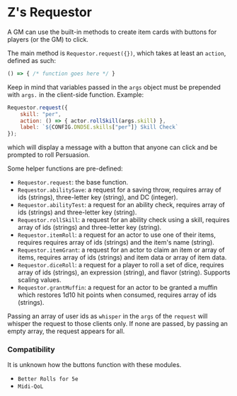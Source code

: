# Z's Requestor
A GM can use the built-in methods to create item cards with buttons for players (or the GM) to click.

The main method is `Requestor.request({})`, which takes at least an `action`, defined as such:
```js
() => { /* function goes here */ }
```

Keep in mind that variables passed in the `args` object must be prepended with `args.` in the client-side function. Example:

```js
Requestor.request({
	skill: "per",
	action: () => { actor.rollSkill(args.skill) },
	label: `${CONFIG.DND5E.skills["per"]} Skill Check`
});
```
which will display a message with a button that anyone can click and be prompted to roll Persuasion.

Some helper functions are pre-defined:
* `Requestor.request`: the base function.
* `Requestor.abilitySave`: a request for a saving throw, requires array of ids (strings), three-letter key (string), and DC (integer).
* `Requestor.abilityTest`: a request for an ability check, requires array of ids (strings) and three-letter key (string).
* `Requestor.rollSkill`: a request for an ability check using a skill, requires array of ids (strings) and three-letter key (string).
* `Requestor.itemRoll`: a request for an actor to use one of their items, requires requires array of ids (strings) and the item's name (string).
* `Requestor.itemGrant`: a request for an actor to claim an item or array of items, requires array of ids (strings) and item data or array of item data.
* `Requestor.diceRoll`: a request for a player to roll a set of dice, requires array of ids (strings), an expression (string), and flavor (string). Supports scaling values.
* `Requestor.grantMuffin`: a request for an actor to be granted a muffin which restores 1d10 hit points when consumed, requires array of ids (strings).

Passing an array of user ids as `whisper` in the `args` of the `request` will whisper the request to those clients only. If none are passed, by passing an empty array, the request appears for all.

### Compatibility
It is unknown how the buttons function with these modules.
* `Better Rolls for 5e`
* `Midi-QoL`